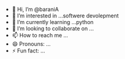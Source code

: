 - 👋 Hi, I’m @baraniA
- 👀 I’m interested in ...softwere devolepment
- 🌱 I’m currently learning ...python
- 💞️ I’m looking to collaborate on ...
- 📫 How to reach me ...
- 😄 Pronouns: ...
- ⚡ Fun fact: ...

<!---
baraniA/baraniA is a ✨ special ✨ repository because its `README.md` (this file) appears on your GitHub profile.
You can click the Preview link to take a look at your changes.
--->
